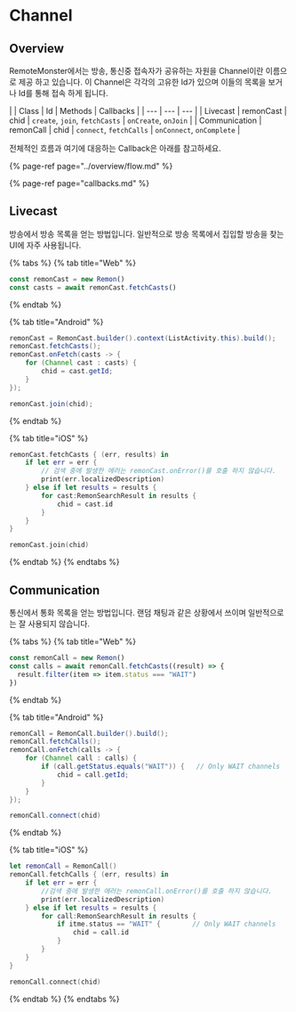 # Channel

## Overview

RemoteMonster에서는 방송, 통신중 접속자가 공유하는 자원을 Channel이란 이름으로 제공 하고 있습니다. 이 Channel은 각각의 고유한 Id가 있으며 이들의 목록을 보거나 Id를 통해 접속 하게 됩니다.

|  | Class | Id | Methods | Callbacks |
| --- | --- | --- |
| Livecast | remonCast | chid | `create`, `join`, `fetchCasts` | `onCreate`, `onJoin` |
| Communication | remonCall | chid | `connect`, `fetchCalls` | `onConnect`, `onComplete` |

전체적인 흐름과 여기에 대응하는 Callback은 아래를 참고하세요.

{% page-ref page="../overview/flow.md" %}

{% page-ref page="callbacks.md" %}

## Livecast

방송에서 방송 목록을 얻는 방법입니다. 일반적으로 방송 목록에서 집입할 방송을 찾는 UI에 자주 사용됩니다.

{% tabs %}
{% tab title="Web" %}
```javascript
const remonCast = new Remon()
const casts = await remonCast.fetchCasts()
```
{% endtab %}

{% tab title="Android" %}
```java
remonCast = RemonCast.builder().context(ListActivity.this).build();
remonCast.fetchCasts();
remonCast.onFetch(casts -> {
    for (Channel cast : casts) {
        chid = cast.getId;
    }
});

remonCast.join(chid);
```
{% endtab %}

{% tab title="iOS" %}
```swift
remonCast.fetchCasts { (err, results) in
    if let err = err {
        // 검색 중에 발생한 에러는 remonCast.onError()를 호출 하지 않습니다.
        print(err.localizedDescription)
    } else if let results = results {
        for cast:RemonSearchResult in results {
            chid = cast.id
        }
    }
}

remonCast.join(chid)
```
{% endtab %}
{% endtabs %}

## Communication

통신에서 통화 목록을 얻는 방법입니다. 랜덤 채팅과 같은 상황에서 쓰이며 일반적으로는 잘 사용되지 않습니다.

{% tabs %}
{% tab title="Web" %}
```javascript
const remonCall = new Remon()
const calls = await remonCall.fetchCasts((result) => {
  result.filter(item => item.status === "WAIT")
})
```
{% endtab %}

{% tab title="Android" %}
```java
remonCall = RemonCall.builder().build();
remonCall.fetchCalls();
remonCall.onFetch(calls -> {
    for (Channel call : calls) {
        if (call.getStatus.equals("WAIT")) {   // Only WAIT channels
            chid = call.getId;
        }
    }
});

remonCall.connect(chid)
```
{% endtab %}

{% tab title="iOS" %}
```swift
let remonCall = RemonCall()
remonCall.fetchCalls { (err, results) in
    if let err = err {
        //검색 중에 발생한 에러는 remonCall.onError()를 호출 하지 않습니다.
        print(err.localizedDescription)
    } else if let results = results {
        for call:RemonSearchResult in results {
            if itme.status == "WAIT" {        // Only WAIT channels
                chid = call.id
            }
        }
    }
}

remonCall.connect(chid)
```
{% endtab %}
{% endtabs %}

